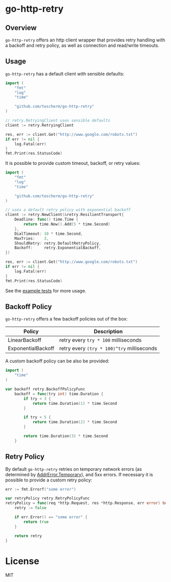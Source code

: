 # go-http-retry

## Overview

`go-http-retry` offers an http client wrapper that provides retry handling with a backoff and retry policy, as well as connection and read/write timeouts.

## Usage

`go-http-retry` has a default client with sensible defaults:

```go
import (
	"fmt"
	"log"
	"time"

	"github.com/tescherm/go-http-retry"
)

// retry.RetryingClient uses sensible defaults
client := retry.RetryingClient

res, err := client.Get("http://www.google.com/robots.txt")
if err != nil {
	log.Fatal(err)
}
fmt.Print(res.StatusCode)
```

It is possible to provide custom timeout, backoff, or retry values:

```go
import (
	"fmt"
	"log"
	"time"

	"github.com/tescherm/go-http-retry"
)

// uses a default retry policy with exponential backoff
client := retry.NewClient(&retry.ResilientTransport{
	Deadline: func() time.Time {
		return time.Now().Add(5 * time.Second)
	},
	DialTimeout: 10 * time.Second,
	MaxTries:    3,
	ShouldRetry: retry.DefaultRetryPolicy,
	Backoff:     retry.ExponentialBackoff,
})

res, err := client.Get("http://www.google.com/robots.txt")
if err != nil {
	log.Fatal(err)
}
fmt.Print(res.StatusCode)
```

See the [example tests](./example_test.go) for more usage.

## Backoff Policy

`go-http-retry` offers a few backoff policies out of the box:

| Policy               | Description                 |
|----------------------|-----------------------------|
| LinearBackoff        | retry every `try * 100` milliseconds   |
| ExponentialBackoff   | retry every `(try * 100)^try` milliseconds |

A custom backoff policy can be also be provided:

```go
import (
	"time"
)

var backoff retry.BackoffPolicyFunc
	backoff = func(try int) time.Duration {
		if try < 3 {
			return time.Duration(1) * time.Second
		}

		if try < 5 {
			return time.Duration(2) * time.Second
		}

		return time.Duration(3) * time.Second
	}
```

## Retry Policy

By default `go-http-retry` retries on temporary network errors (as determined by [AddrError.Temporary](https://golang.org/pkg/net/#AddrError.Temporary)), and 5xx errors. If necessary it is possible to provide a custom retry policy: 

```go
err := fmt.Errorf("some error")

var retryPolicy retry.RetryPolicyFunc
retryPolicy = func(req *http.Request, res *http.Response, err error) bool {
	retry := false

	if err.Error() == "some error" {
		return true
	}

	return retry
}
```

# License

MIT
